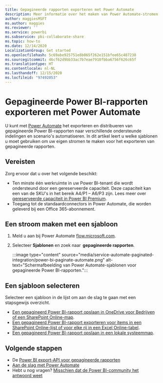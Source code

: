 ```yaml
---
title: Gepagineerde rapporten exporteren met Power Automate
description: Meer informatie over het maken van Power Automate-stromen om gepagineerde Power BI-rapporten te exporteren.
author: maggiesMSFT
ms.author: maggies
ms.reviewer: ''
ms.service: powerbi
ms.subservice: pbi-collaborate-share
ms.topic: how-to
ms.date: 12/14/2020
LocalizationGroup: Get started
ms.openlocfilehash: 5c69abe925751e8b065f262e151bfee65c487238
ms.sourcegitcommit: 46cf62d9bb33ac7b7eae7910fbba6756f626c65f
ms.translationtype: HT
ms.contentlocale: nl-NL
ms.lasthandoff: 12/15/2020
ms.locfileid: "97492053"
---
```

# <a name="export-power-bi-paginated-reports-with-power-automate"></a>Gepagineerde Power BI-rapporten exporteren met Power Automate

U kunt met [Power Automate](/power-automate/getting-started) het exporteren en distribueren van gepagineerde Power BI-rapporten naar verschillende ondersteunde indelingen en scenario's automatiseren. In dit artikel leert u welke sjablonen u moet gebruiken om uw eigen stromen te maken voor het exporteren van gepagineerde rapporten.  

## <a name="prerequisites"></a>Vereisten  

Zorg ervoor dat u over het volgende beschikt:

- Ten minste één werkruimte in uw Power BI-tenant die wordt ondersteund door een gereserveerde capaciteit. Deze capaciteit kan een van de SKU's in het bereik A4/P1 – A6/P3 zijn. Lees meer over [gereserveerde capaciteit in Power BI Premium](../admin/service-premium-what-is.md).
- Toegang tot de standaardconnectors in Power Automate, die worden geleverd bij een Office 365-abonnement.

## <a name="create-a-flow-from-a-template"></a>Een stroom maken met een sjabloon 

1. Meld u aan bij Power Automate [flow.microsoft.com](https://flow.microsoft.com/). 
1. Selecteer **Sjablonen** en zoek naar  **gepagineerde rapporten**. 

    :::image type="content" source="media/service-automate-paginated-integration/power-bi-paginate-automate.png" alt-text="Schermafbeelding van Power Automate-sjablonen voor gepagineerde Power BI-rapporten.":::

## <a name="select-a-template"></a>Een sjabloon selecteren 

Selecteer een sjabloon in de lijst om aan de slag te gaan met een stapsgewijs overzicht.  

- [Een gepagineerd Power BI-rapport opslaan in OneDrive voor Bedrijven of een SharePoint Online-map](service-automate-paginated-onedrive-sharepoint.md).  
- [Een gepagineerd Power BI-rapport exporteren voor items in een SharePoint Online-lijst of voor elke rij in een Excel Online-tabel](service-automate-paginated-excel-sharepoint-list.md).
- [Een gepagineerd Power BI-rapport opslaan in een lokale systeemmap](service-automate-paginated-local-file.md).

## <a name="next-steps"></a>Volgende stappen

- De [Power BI export-API voor gepagineerde rapporten](../developer/embedded/export-paginated-report.md)
- [Aan de slag met Power Automate](/power-automate/getting-started/)
- Hebt u nog vragen? [Misschien dat de Power BI-community het antwoord weet](https://community.powerbi.com/)
